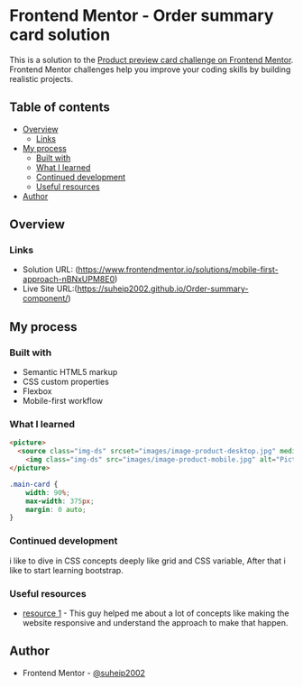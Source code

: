 # Frontend Mentor - Order summary card solution

This is a solution to the [Product preview card challenge on Frontend Mentor](https://www.frontendmentor.io/challenges/product-preview-card-component-GO7UmttRfa
). Frontend Mentor challenges help you improve your coding skills by building realistic projects. 

## Table of contents

- [Overview](#overview)
  - [Links](#links)
- [My process](#my-process)
  - [Built with](#built-with)
  - [What I learned](#what-i-learned)
  - [Continued development](#continued-development)
  - [Useful resources](#useful-resources)
- [Author](#author)

## Overview

### Links

- Solution URL: (https://www.frontendmentor.io/solutions/mobile-first-approach-nBNxUPM8E0)
- Live Site URL:(https://suheip2002.github.io/Order-summary-component/)

## My process

### Built with

- Semantic HTML5 markup
- CSS custom properties
- Flexbox 
- Mobile-first workflow

### What I learned

```html
<picture>
  <source class="img-ds" srcset="images/image-product-desktop.jpg" media="(min-width: 700px)">
    <img class="img-ds" src="images/image-product-mobile.jpg" alt="Picture of Gabrielle Essence Eau de perfume">
</picture>
```
```css
.main-card {
    width: 90%;
    max-width: 375px;
    margin: 0 auto;
}
```

### Continued development

i like to dive in  CSS concepts deeply like grid and CSS variable, After that i like to start learning bootstrap.

### Useful resources

- [resource 1](https://www.youtube.com/kepowob) - This guy helped me about a lot of concepts like making the website responsive and understand the approach to make that happen.

## Author

- Frontend Mentor - [@suheip2002](https://www.frontendmentor.io/profile/suheip2002)
